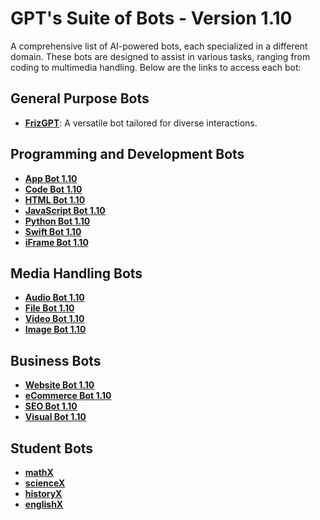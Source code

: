 # GPT's Suite of Bots - Version 1.10

A comprehensive list of AI-powered bots, each specialized in a different domain. These bots are designed to assist in various tasks, ranging from coding to multimedia handling. Below are the links to access each bot:

## General Purpose Bots
- **[FrizGPT](https://chat.openai.com/g/g-uR3SXTMg5-frizgpt)**: A versatile bot tailored for diverse interactions.

## Programming and Development Bots
- **[App Bot 1.10](https://chat.openai.com/g/g-1rXzQ8VPR-app-bot-1-10)**
- **[Code Bot 1.10](https://chat.openai.com/g/g-KcceBEg1a-audio-bot-1-10)**
- **[HTML Bot 1.10](https://chat.openai.com/g/g-P0U132xdJ-html-bot-1-10)**
- **[JavaScript Bot 1.10](https://chat.openai.com/g/g-38aOr4N7B-javascript-bot-1-10)**
- **[Python Bot 1.10](https://chat.openai.com/g/g-38aOr4N7B-javascript-bot-1-10)** 
- **[Swift Bot 1.10](https://chat.openai.com/g/g-8Wk0lfhWN-swift-bot-1-10)**
- **[iFrame Bot 1.10](https://chat.openai.com/g/g-aVV7IulxV-iframe-bot-1-10)**

## Media Handling Bots
- **[Audio Bot 1.10](https://chat.openai.com/g/g-KcceBEg1a-audio-bot-1-10)**
- **[File Bot 1.10](https://chat.openai.com/g/g-CLaI7BZ3K-file-bot-1-10)**
- **[Video Bot 1.10](https://chat.openai.com/g/g-2XrHyBZl9-video-bot-1-10)**
- **[Image Bot 1.10](https://chat.openai.com/g/g-wm23CWhvT-image-bot-1-10)**

## Business Bots
- **[Website Bot 1.10](https://chat.openai.com/g/g-nDGxsUnk6-website-bot-1-10)**
- **[eCommerce Bot 1.10](https://chat.openai.com/g/g-QssOI3UrQ-ecommerce-bot-1-10)**
- **[SEO Bot 1.10](https://chat.openai.com/g/g-QT0NhHyar-seo-bot-1-10)**
- **[Visual Bot 1.10](https://chat.openai.com/g/g-kIpEPPbVH-visual-bot-1-10)**

## Student Bots
- **[mathX](https://chat.openai.com/g/g-pboBtUZp3-mathx)**
- **[scienceX](https://chat.openai.com/g/g-b23IMyWIG-sciencex)**
- **[historyX](https://chat.openai.com/g/g-CorWeq0is-historyx)**
- **[englishX](https://chat.openai.com/g/g-ShAKsPy4K-englishx)**
